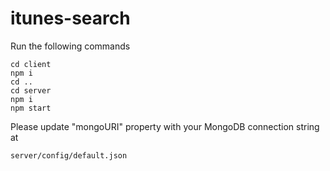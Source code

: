# itunes-search

Run the following commands

```
cd client
npm i
cd ..
cd server
npm i
npm start
```

Please update "mongoURI" property with your MongoDB connection string at 
```
server/config/default.json
```


